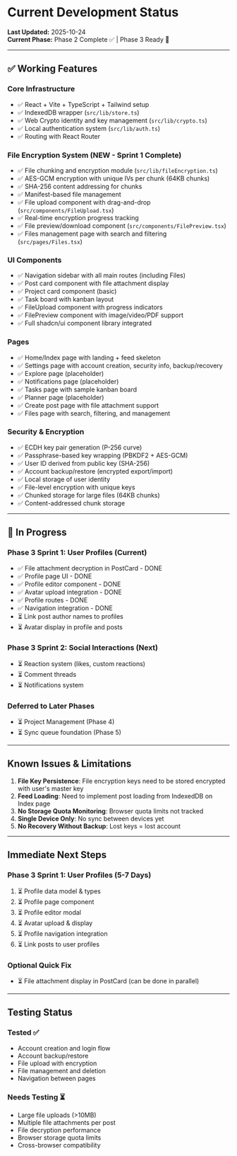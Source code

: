 # Current Development Status
**Last Updated:** 2025-10-24  
**Current Phase:** Phase 2 Complete ✅ | Phase 3 Ready 🚀

---

## ✅ Working Features

### Core Infrastructure
- ✅ React + Vite + TypeScript + Tailwind setup
- ✅ IndexedDB wrapper (`src/lib/store.ts`)
- ✅ Web Crypto identity and key management (`src/lib/crypto.ts`)
- ✅ Local authentication system (`src/lib/auth.ts`)
- ✅ Routing with React Router

### File Encryption System (NEW - Sprint 1 Complete)
- ✅ File chunking and encryption module (`src/lib/fileEncryption.ts`)
- ✅ AES-GCM encryption with unique IVs per chunk (64KB chunks)
- ✅ SHA-256 content addressing for chunks
- ✅ Manifest-based file management
- ✅ File upload component with drag-and-drop (`src/components/FileUpload.tsx`)
- ✅ Real-time encryption progress tracking
- ✅ File preview/download component (`src/components/FilePreview.tsx`)
- ✅ Files management page with search and filtering (`src/pages/Files.tsx`)

### UI Components
- ✅ Navigation sidebar with all main routes (including Files)
- ✅ Post card component with file attachment display
- ✅ Project card component (basic)
- ✅ Task board with kanban layout
- ✅ FileUpload component with progress indicators
- ✅ FilePreview component with image/video/PDF support
- ✅ Full shadcn/ui component library integrated

### Pages
- ✅ Home/Index page with landing + feed skeleton
- ✅ Settings page with account creation, security info, backup/recovery
- ✅ Explore page (placeholder)
- ✅ Notifications page (placeholder)
- ✅ Tasks page with sample kanban board
- ✅ Planner page (placeholder)
- ✅ Create post page with file attachment support
- ✅ Files page with search, filtering, and management

### Security & Encryption
- ✅ ECDH key pair generation (P-256 curve)
- ✅ Passphrase-based key wrapping (PBKDF2 + AES-GCM)
- ✅ User ID derived from public key (SHA-256)
- ✅ Account backup/restore (encrypted export/import)
- ✅ Local storage of user identity
- ✅ File-level encryption with unique keys
- ✅ Chunked storage for large files (64KB chunks)
- ✅ Content-addressed chunk storage

---

## 🚧 In Progress

### Phase 3 Sprint 1: User Profiles (Current)
- ✅ File attachment decryption in PostCard - DONE
- ✅ Profile page UI - DONE
- ✅ Profile editor component - DONE
- ✅ Avatar upload integration - DONE
- ✅ Profile routes - DONE
- ✅ Navigation integration - DONE
- ⏳ Link post author names to profiles
- ⏳ Avatar display in profile and posts

### Phase 3 Sprint 2: Social Interactions (Next)
- ⏳ Reaction system (likes, custom reactions)
- ⏳ Comment threads
- ⏳ Notifications system

### Deferred to Later Phases
- ⏳ Project Management (Phase 4)
- ⏳ Sync queue foundation (Phase 5)

---

## Known Issues & Limitations

1. **File Key Persistence**: File encryption keys need to be stored encrypted with user's master key
2. **Feed Loading**: Need to implement post loading from IndexedDB on Index page
3. **No Storage Quota Monitoring**: Browser quota limits not tracked
4. **Single Device Only**: No sync between devices yet
5. **No Recovery Without Backup**: Lost keys = lost account

---

## Immediate Next Steps

### Phase 3 Sprint 1: User Profiles (5-7 Days)
1. ⏳ Profile data model & types
2. ⏳ Profile page component
3. ⏳ Profile editor modal
4. ⏳ Avatar upload & display
5. ⏳ Profile navigation integration
6. ⏳ Link posts to user profiles

### Optional Quick Fix
- ⏳ File attachment display in PostCard (can be done in parallel)

---

## Testing Status

### Tested ✅
- Account creation and login flow
- Account backup/restore
- File upload with encryption
- File management and deletion
- Navigation between pages

### Needs Testing ⏳
- Large file uploads (>10MB)
- Multiple file attachments per post
- File decryption performance
- Browser storage quota limits
- Cross-browser compatibility
